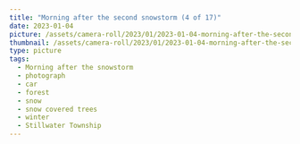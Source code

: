 ```yaml
---
title: "Morning after the second snowstorm (4 of 17)"
date: 2023-01-04
picture: /assets/camera-roll/2023/01/2023-01-04-morning-after-the-second-snowstorm-04/20230104_145125616_iOS.jpg
thumbnail: /assets/camera-roll/2023/01/2023-01-04-morning-after-the-second-snowstorm-04/20230104_145125616_iOS-thumbnail.jpg
type: picture
tags:
  - Morning after the snowstorm
  - photograph
  - car
  - forest
  - snow
  - snow covered trees
  - winter
  - Stillwater Township
---
```

